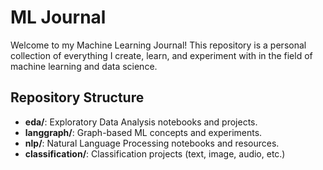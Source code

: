 # ML Journal

Welcome to my Machine Learning Journal! This repository is a personal collection of everything I create, learn, and experiment with in the field of machine learning and data science.

## Repository Structure

- **eda/**: Exploratory Data Analysis notebooks and projects.
- **langgraph/**: Graph-based ML concepts and experiments.
- **nlp/**: Natural Language Processing notebooks and resources.
- **classification/**: Classification projects (text, image, audio, etc.)
